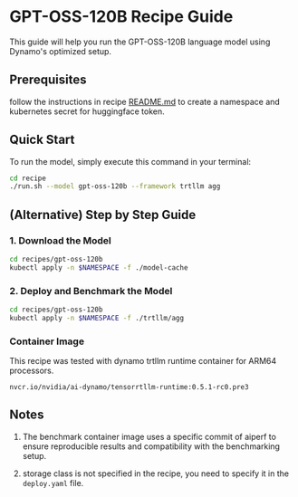 # GPT-OSS-120B Recipe Guide

This guide will help you run the GPT-OSS-120B language model using Dynamo's optimized setup.

## Prerequisites

follow the instructions in recipe [README.md](../README.md) to create a namespace and kubernetes secret for huggingface token.

## Quick Start

To run the model, simply execute this command in your terminal:

```bash
cd recipe
./run.sh --model gpt-oss-120b --framework trtllm agg
```

## (Alternative) Step by Step Guide

### 1. Download the Model

```bash
cd recipes/gpt-oss-120b
kubectl apply -n $NAMESPACE -f ./model-cache
```

### 2. Deploy and Benchmark the Model

```bash
cd recipes/gpt-oss-120b
kubectl apply -n $NAMESPACE -f ./trtllm/agg
```

### Container Image
This recipe was tested with dynamo trtllm runtime container for ARM64 processors.

```
nvcr.io/nvidia/ai-dynamo/tensorrtllm-runtime:0.5.1-rc0.pre3
```

## Notes
1. The benchmark container image uses a specific commit of aiperf to ensure reproducible results and compatibility with the benchmarking setup.

2. storage class is not specified in the recipe, you need to specify it in the `deploy.yaml` file.